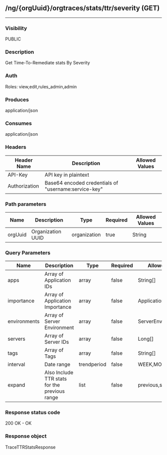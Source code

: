 ## /ng/{orgUuid}/orgtraces/stats/ttr/severity (GET)
---
### Visibility
PUBLIC
### Description
Get Time-To-Remediate stats By Severity
### Auth
Roles: view,edit,rules_admin,admin
### Produces
application/json
### Consumes
application/json
### Headers
| Header Name | Description | Allowed Values |
| ----------- | ----------- | ----------- |
| API-Key | API key in plaintext |  |
| Authorization | Base64 encoded credentials of &quot;username:service-key&quot; |  |
### Path parameters
| Name | Description | Type | Required | Allowed Values |
| ----------- | ----------- | ----------- | ----------- | ----------- |
| orgUuid | Organization UUID | organization | true | String |
### Query Parameters
| Name | Description | Type | Required | Allowed Values |
| ----------- | ----------- | ----------- | ----------- | ----------- |
| apps | Array of Application IDs | array | false | String[] |
| importance | Array of Application Importance | array | false | ApplicationImportance[] |
| environments | Array of Server Environment | array | false | ServerEnvironment[] |
| servers | Array of Server IDs | array | false | Long[] |
| tags | Array of Tags | array | false | String[] |
| interval | Date range | trendperiod | false | WEEK,MONTH,YEAR |
| expand | Also Include TTR stats for the previous range | list | false | previous,skip_links |
### Response status code
200 OK - OK
### Response object
TraceTTRStatsResponse
